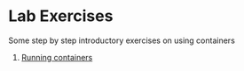 # Lab Exercises

Some step by step introductory exercises on using containers

1. [Running containers](lab1.md)
